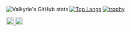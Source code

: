 ![Valkyrie's GitHub stats](https://github-readme-stats.vercel.app/api?username=acaValkyrie&count_private=true&show_icons=true&theme=onedark)
[![Top Langs](https://github-readme-stats.vercel.app/api/top-langs/?username=acaValkyrie&layout=compact&theme=onedark)](https://github.com/anuraghazra/github-readme-stats)
[![trophy](https://github-profile-trophy.vercel.app/?username=acaValkyrie&column=4&theme=onedark)](https://github.com/ryo-ma/github-profile-trophy)

<p align="left"> 
   <a href="http://twitter.com/acaValkyrie">
    <img height="20" src="https://img.shields.io/twitter/follow/acaValkyrie?label=Twitter&logo=twitter&style=flat" />
  </a>
   <a href="https://github.com/acaValkyrie">
    <img height="20" src="https://img.shields.io/github/followers/acaValkyrie?label=follow&logo=github&style=flat" />
  </a>
</p>
